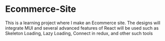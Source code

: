 # Ecommerce-Site
This is a learning project where I make an Ecommerce site. The designs will integrate MUI and several advanced features of React will be used such as Skeleton Loading, Lazy Loading, Connect in redux, and other such tools
